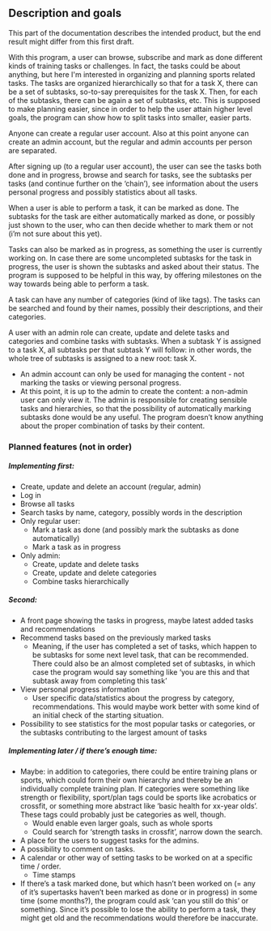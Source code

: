 ## Description and goals

This part of the documentation describes the intended product, but the end result might differ from this first draft.

With this program, a user can browse, subscribe and mark as done different kinds of training tasks or challenges. In fact, the tasks could be about anything, but here I'm interested in organizing and planning sports related tasks. The tasks are organized hierarchically so that for a task X, there can be a set of subtasks, so-to-say prerequisites for the task X. Then, for each of the subtasks, there can be again a set of subtasks, etc. This is supposed to make planning easier, since in order to help the user attain higher level goals, the program can show how to split tasks into smaller, easier parts.

Anyone can create a regular user account. Also at this point anyone can create an admin account, but the regular and admin accounts per person are separated.

After signing up (to a regular user account), the user can see the tasks both done and in progress, browse and search for tasks, see the subtasks per tasks (and continue further on the ‘chain’), see information about the users personal progress and possibly statistics about all tasks.

When a user is able to perform a task, it can be marked as done. The subtasks for the task are either automatically marked as done, or possibly just shown to the user, who can then decide whether to mark them or not (i’m not sure about this yet).

Tasks can also be marked as in progress, as something the user is currently working on. In case there are some uncompleted subtasks for the task in progress, the user is shown the subtasks and asked about their status. The program is supposed to be helpful in this way, by offering milestones on the way towards being able to perform a task.

A task can have any number of categories (kind of like tags). The tasks can be searched and found by their names, possibly their descriptions, and their categories.

A user with an admin role can create, update and delete tasks and categories and combine tasks with subtasks. When a subtask Y is assigned to a task X, all subtasks per that subtask Y will follow: in other words, the whole tree of subtasks is assigned to a new root: task X.
- An admin account can only be used for managing the content - not marking the tasks or viewing personal progress.
- At this point, it is up to the admin to create the content: a non-admin user can only view it. The admin is responsible for creating sensible tasks and hierarchies, so that the possibility of automatically marking subtasks done would be any useful. The program doesn’t know anything about the proper combination of tasks by their content.

### Planned features (not in order)

##### Implementing first:

- Create, update and delete an account (regular, admin)
- Log in
- Browse all tasks
- Search tasks by name, category, possibly words in the description
- Only regular user:
    - Mark a task as done (and possibly mark the subtasks as done automatically)
    - Mark a task as in progress
- Only admin:
    - Create, update and delete tasks
    - Create, update and delete categories
    - Combine tasks hierarchically

##### Second:

- A front page showing the tasks in progress, maybe latest added tasks and recommendations
- Recommend tasks based on the previously marked tasks
    - Meaning, if the user has completed a set of tasks, which happen to be subtasks for some next level task, that can be recommended. There could also be an almost completed set of subtasks, in which case the program would say something like ‘you are this and that subtask away from completing this task’
- View personal progress information
    - User specific data/statistics about the progress by category, recommendations. This would maybe work better with some kind of an initial check of the starting situation.
- Possibility to see statistics for the most popular tasks or categories, or the subtasks contributing to the largest amount of tasks


##### Implementing later / if there’s enough time:
- Maybe: in addition to categories, there could be entire training plans or sports, which could form their own hierarchy and thereby be an individually complete training plan. If categories were something like strength or flexibility, sport/plan tags could be sports like acrobatics or crossfit, or something more abstract like ‘basic health for xx-year olds’. These tags could probably just be categories as well, though.
    - Would enable even larger goals, such as whole sports
    - Could search for ‘strength tasks in crossfit’, narrow down the search.
- A place for the users to suggest tasks for the admins.
- A possibility to comment on tasks.
- A calendar or other way of setting tasks to be worked on at a specific time / order.
    - Time stamps
- If there’s a task marked done, but which hasn’t been worked on (= any of it’s supertasks haven’t been marked as done or in progress) in some time (some months?), the program could ask ‘can you still do this’ or something. Since it’s possible to lose the ability to perform a task, they might get old and the recommendations would therefore be inaccurate.
